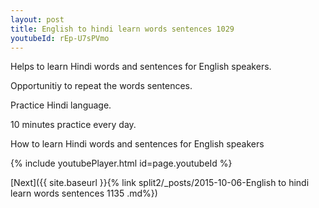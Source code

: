 ```yaml
---
layout: post
title: English to hindi learn words sentences 1029 
youtubeId: rEp-U7sPVmo
---
```

 
 
Helps to learn Hindi words and sentences for English speakers.

Opportunitiy to repeat the words sentences. 

Practice Hindi language. 
 
10 minutes practice every day. 
 
How to learn Hindi words and sentences for English speakers 
 
{% include youtubePlayer.html id=page.youtubeId %}
 
 
[Next]({{ site.baseurl }}{% link  split2/_posts/2015-10-06-English to hindi learn words sentences 1135 .md%})
 
